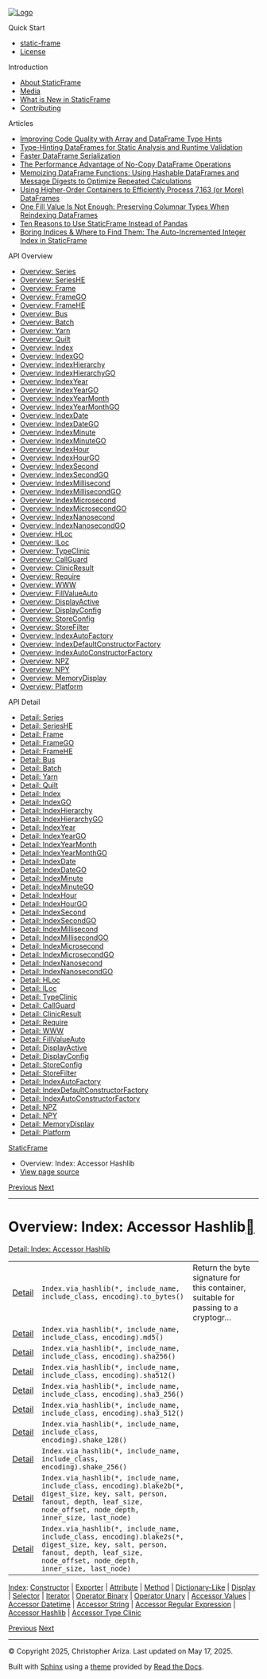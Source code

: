 [![Logo](../_static/sf-logo-web_icon-small.png)](../index.md)

Quick Start

* [static-frame](../readme.md)
* [License](../license.md)

Introduction

* [About StaticFrame](../intro.md)
* [Media](../intro.md#media)
* [What is New in StaticFrame](../new.md)
* [Contributing](../contributing.md)

Articles

* [Improving Code Quality with Array and DataFrame Type Hints](../articles/guard.md)
* [Type-Hinting DataFrames for Static Analysis and Runtime Validation](../articles/ftyping.md)
* [Faster DataFrame Serialization](../articles/serialize.md)
* [The Performance Advantage of No-Copy DataFrame Operations](../articles/no_copy.md)
* [Memoizing DataFrame Functions: Using Hashable DataFrames and Message Digests to Optimize Repeated Calculations](../articles/hash.md)
* [Using Higher-Order Containers to Efficiently Process 7,163 (or More) DataFrames](../articles/uhoc.md)
* [One Fill Value Is Not Enough: Preserving Columnar Types When Reindexing DataFrames](../articles/fill_value.md)
* [Ten Reasons to Use StaticFrame Instead of Pandas](../articles/upgrade.md)
* [Boring Indices & Where to Find Them: The Auto-Incremented Integer Index in StaticFrame](../articles/aiii.md)

API Overview

* [Overview: Series](series.md)
* [Overview: SeriesHE](series_he.md)
* [Overview: Frame](frame.md)
* [Overview: FrameGO](frame_go.md)
* [Overview: FrameHE](frame_he.md)
* [Overview: Bus](bus.md)
* [Overview: Batch](batch.md)
* [Overview: Yarn](yarn.md)
* [Overview: Quilt](quilt.md)
* [Overview: Index](index.md)
* [Overview: IndexGO](index_go.md)
* [Overview: IndexHierarchy](index_hierarchy.md)
* [Overview: IndexHierarchyGO](index_hierarchy_go.md)
* [Overview: IndexYear](index_year.md)
* [Overview: IndexYearGO](index_year_go.md)
* [Overview: IndexYearMonth](index_year_month.md)
* [Overview: IndexYearMonthGO](index_year_month_go.md)
* [Overview: IndexDate](index_date.md)
* [Overview: IndexDateGO](index_date_go.md)
* [Overview: IndexMinute](index_minute.md)
* [Overview: IndexMinuteGO](index_minute_go.md)
* [Overview: IndexHour](index_hour.md)
* [Overview: IndexHourGO](index_hour_go.md)
* [Overview: IndexSecond](index_second.md)
* [Overview: IndexSecondGO](index_second_go.md)
* [Overview: IndexMillisecond](index_millisecond.md)
* [Overview: IndexMillisecondGO](index_millisecond_go.md)
* [Overview: IndexMicrosecond](index_microsecond.md)
* [Overview: IndexMicrosecondGO](index_microsecond_go.md)
* [Overview: IndexNanosecond](index_nanosecond.md)
* [Overview: IndexNanosecondGO](index_nanosecond_go.md)
* [Overview: HLoc](hloc.md)
* [Overview: ILoc](iloc.md)
* [Overview: TypeClinic](type_clinic.md)
* [Overview: CallGuard](call_guard.md)
* [Overview: ClinicResult](clinic_result.md)
* [Overview: Require](require.md)
* [Overview: WWW](www.md)
* [Overview: FillValueAuto](fill_value_auto.md)
* [Overview: DisplayActive](display_active.md)
* [Overview: DisplayConfig](display_config.md)
* [Overview: StoreConfig](store_config.md)
* [Overview: StoreFilter](store_filter.md)
* [Overview: IndexAutoFactory](index_auto_factory.md)
* [Overview: IndexDefaultConstructorFactory](index_default_constructor_factory.md)
* [Overview: IndexAutoConstructorFactory](index_auto_constructor_factory.md)
* [Overview: NPZ](npz.md)
* [Overview: NPY](npy.md)
* [Overview: MemoryDisplay](memory_display.md)
* [Overview: Platform](platform.md)

API Detail

* [Detail: Series](../api_detail/series.md)
* [Detail: SeriesHE](../api_detail/series_he.md)
* [Detail: Frame](../api_detail/frame.md)
* [Detail: FrameGO](../api_detail/frame_go.md)
* [Detail: FrameHE](../api_detail/frame_he.md)
* [Detail: Bus](../api_detail/bus.md)
* [Detail: Batch](../api_detail/batch.md)
* [Detail: Yarn](../api_detail/yarn.md)
* [Detail: Quilt](../api_detail/quilt.md)
* [Detail: Index](../api_detail/index.md)
* [Detail: IndexGO](../api_detail/index_go.md)
* [Detail: IndexHierarchy](../api_detail/index_hierarchy.md)
* [Detail: IndexHierarchyGO](../api_detail/index_hierarchy_go.md)
* [Detail: IndexYear](../api_detail/index_year.md)
* [Detail: IndexYearGO](../api_detail/index_year_go.md)
* [Detail: IndexYearMonth](../api_detail/index_year_month.md)
* [Detail: IndexYearMonthGO](../api_detail/index_year_month_go.md)
* [Detail: IndexDate](../api_detail/index_date.md)
* [Detail: IndexDateGO](../api_detail/index_date_go.md)
* [Detail: IndexMinute](../api_detail/index_minute.md)
* [Detail: IndexMinuteGO](../api_detail/index_minute_go.md)
* [Detail: IndexHour](../api_detail/index_hour.md)
* [Detail: IndexHourGO](../api_detail/index_hour_go.md)
* [Detail: IndexSecond](../api_detail/index_second.md)
* [Detail: IndexSecondGO](../api_detail/index_second_go.md)
* [Detail: IndexMillisecond](../api_detail/index_millisecond.md)
* [Detail: IndexMillisecondGO](../api_detail/index_millisecond_go.md)
* [Detail: IndexMicrosecond](../api_detail/index_microsecond.md)
* [Detail: IndexMicrosecondGO](../api_detail/index_microsecond_go.md)
* [Detail: IndexNanosecond](../api_detail/index_nanosecond.md)
* [Detail: IndexNanosecondGO](../api_detail/index_nanosecond_go.md)
* [Detail: HLoc](../api_detail/hloc.md)
* [Detail: ILoc](../api_detail/iloc.md)
* [Detail: TypeClinic](../api_detail/type_clinic.md)
* [Detail: CallGuard](../api_detail/call_guard.md)
* [Detail: ClinicResult](../api_detail/clinic_result.md)
* [Detail: Require](../api_detail/require.md)
* [Detail: WWW](../api_detail/www.md)
* [Detail: FillValueAuto](../api_detail/fill_value_auto.md)
* [Detail: DisplayActive](../api_detail/display_active.md)
* [Detail: DisplayConfig](../api_detail/display_config.md)
* [Detail: StoreConfig](../api_detail/store_config.md)
* [Detail: StoreFilter](../api_detail/store_filter.md)
* [Detail: IndexAutoFactory](../api_detail/index_auto_factory.md)
* [Detail: IndexDefaultConstructorFactory](../api_detail/index_default_constructor_factory.md)
* [Detail: IndexAutoConstructorFactory](../api_detail/index_auto_constructor_factory.md)
* [Detail: NPZ](../api_detail/npz.md)
* [Detail: NPY](../api_detail/npy.md)
* [Detail: MemoryDisplay](../api_detail/memory_display.md)
* [Detail: Platform](../api_detail/platform.md)

[StaticFrame](../index.md)

* Overview: Index: Accessor Hashlib
* [View page source](../_sources/api_overview/index-accessor_hashlib.rst.txt)

[Previous](index-accessor_regular_expression.md "Overview: Index: Accessor Regular Expression")
[Next](index-accessor_type_clinic.md "Overview: Index: Accessor Type Clinic")

---

# Overview: Index: Accessor Hashlib[](#overview-index-accessor-hashlib "Link to this heading")

[Detail: Index: Accessor Hashlib](../api_detail/index-accessor_hashlib.md#api-detail-index-accessor-hashlib)

|  |  |  |
| --- | --- | --- |
| [Detail](../api_detail/index-accessor_hashlib.md#api-sig-index-via-hashlib-to-bytes) | `Index.via_hashlib(*, include_name, include_class, encoding).to_bytes()` | Return the byte signature for this container, suitable for passing to a cryptogr… |
| [Detail](../api_detail/index-accessor_hashlib.md#api-sig-index-via-hashlib-md5) | `Index.via_hashlib(*, include_name, include_class, encoding).md5()` |  |
| [Detail](../api_detail/index-accessor_hashlib.md#api-sig-index-via-hashlib-sha256) | `Index.via_hashlib(*, include_name, include_class, encoding).sha256()` |  |
| [Detail](../api_detail/index-accessor_hashlib.md#api-sig-index-via-hashlib-sha512) | `Index.via_hashlib(*, include_name, include_class, encoding).sha512()` |  |
| [Detail](../api_detail/index-accessor_hashlib.md#api-sig-index-via-hashlib-sha3-256) | `Index.via_hashlib(*, include_name, include_class, encoding).sha3_256()` |  |
| [Detail](../api_detail/index-accessor_hashlib.md#api-sig-index-via-hashlib-sha3-512) | `Index.via_hashlib(*, include_name, include_class, encoding).sha3_512()` |  |
| [Detail](../api_detail/index-accessor_hashlib.md#api-sig-index-via-hashlib-shake-128) | `Index.via_hashlib(*, include_name, include_class, encoding).shake_128()` |  |
| [Detail](../api_detail/index-accessor_hashlib.md#api-sig-index-via-hashlib-shake-256) | `Index.via_hashlib(*, include_name, include_class, encoding).shake_256()` |  |
| [Detail](../api_detail/index-accessor_hashlib.md#api-sig-index-via-hashlib-blake2b) | `Index.via_hashlib(*, include_name, include_class, encoding).blake2b(*, digest_size, key, salt, person, fanout, depth, leaf_size, node_offset, node_depth, inner_size, last_node)` |  |
| [Detail](../api_detail/index-accessor_hashlib.md#api-sig-index-via-hashlib-blake2s) | `Index.via_hashlib(*, include_name, include_class, encoding).blake2s(*, digest_size, key, salt, person, fanout, depth, leaf_size, node_offset, node_depth, inner_size, last_node)` |  |

[Index](index.md#api-overview-index): [Constructor](index-constructor.md#api-overview-index-constructor) | [Exporter](index-exporter.md#api-overview-index-exporter) | [Attribute](index-attribute.md#api-overview-index-attribute) | [Method](index-method.md#api-overview-index-method) | [Dictionary-Like](index-dictionary_like.md#api-overview-index-dictionary-like) | [Display](index-display.md#api-overview-index-display) | [Selector](index-selector.md#api-overview-index-selector) | [Iterator](index-iterator.md#api-overview-index-iterator) | [Operator Binary](index-operator_binary.md#api-overview-index-operator-binary) | [Operator Unary](index-operator_unary.md#api-overview-index-operator-unary) | [Accessor Values](index-accessor_values.md#api-overview-index-accessor-values) | [Accessor Datetime](index-accessor_datetime.md#api-overview-index-accessor-datetime) | [Accessor String](index-accessor_string.md#api-overview-index-accessor-string) | [Accessor Regular Expression](index-accessor_regular_expression.md#api-overview-index-accessor-regular-expression) | [Accessor Hashlib](#api-overview-index-accessor-hashlib) | [Accessor Type Clinic](index-accessor_type_clinic.md#api-overview-index-accessor-type-clinic)

[Previous](index-accessor_regular_expression.md "Overview: Index: Accessor Regular Expression")
[Next](index-accessor_type_clinic.md "Overview: Index: Accessor Type Clinic")

---

© Copyright 2025, Christopher Ariza.
Last updated on May 17, 2025.

Built with [Sphinx](https://www.sphinx-doc.org/) using a
[theme](https://github.com/readthedocs/sphinx_rtd_theme)
provided by [Read the Docs](https://readthedocs.org).